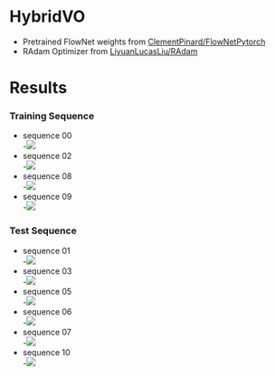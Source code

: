 # HybridVO
* Pretrained FlowNet weights from [ClementPinard/FlowNetPytorch](https://github.com/ClementPinard/FlowNetPytorch)
* RAdam Optimizer from [LiyuanLucasLiu/RAdam](https://github.com/LiyuanLucasLiu/RAdam)

# Results
### Training Sequence
* sequence 00 \
-![](results/00.png)
* sequence 02 \
-![](results/02.png)
* sequence 08 \
-![](results/08.png)
* sequence 09 \
-![](results/09.png)
### Test Sequence
* sequence 01 \
-![](results/01.png)
* sequence 03 \
-![](results/03.png)
* sequence 05 \
-![](results/05.png)
* sequence 06 \
-![](results/06.png)
* sequence 07 \
-![](results/07.png)
* sequence 10 \
-![](results/10.png)
